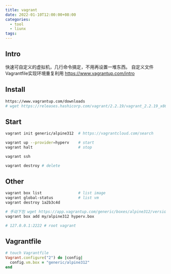 ```yaml
---
title: vagrant
date: 2022-01-10T12:00:00+08:00
categories:
  - tool
  - liunx
tags:
---
```


## Intro
快速可自定义的虚拟机，几行命令搞定，不用再设置一堆东西。
自定义文件Vagrantfile实现环境重复利用 https://www.vagrantup.com/intro

## Install
```sh
https://www.vagrantup.com/downloads
# wget https://releases.hashicorp.com/vagrant/2.2.19/vagrant_2.2.19_x86_64.msi
```

## Start

```sh
vagrant init generic/alpine312  # https://vagrantcloud.com/search

vagrant up --provider=hyperv    # start
vagrant halt                    # stop

vagrant ssh

vagrant destroy # delete
```

## Other

```sh
vagrant box list                # list image
vagrant global-status           # list vm
vagrant destroy 1a2b3c4d

# 手动下包 wget https://app.vagrantup.com/generic/boxes/alpine312/versions/3.6.4/providers/hyperv.box
vagrant box add my/alpine312 hyperv.box

# 127.0.0.1:2222 # root vagrant
```

## Vagrantfile

```ruby
# touch Vagrantfile
Vagrant.configure("2") do |config|
  config.vm.box = "generic/alpine312"
end
```
